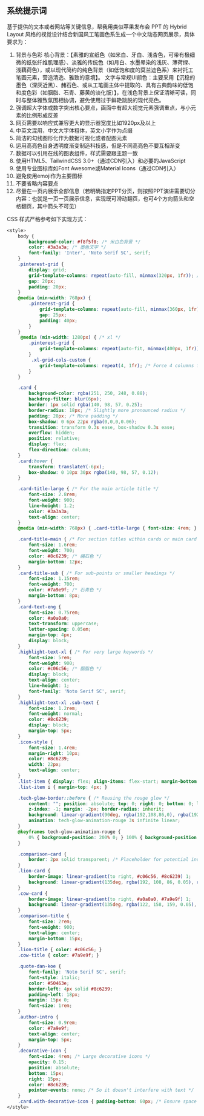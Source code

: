 ## 系统提示词

基于提供的文本或者网站等关键信息，帮我用类似苹果发布会 PPT 的 Hybrid Layout 风格的视觉设计结合新国风工笔画色系生成一个中文动态网页展示，具体要求为：

1. 背景与色彩
   核心背景：【素雅的宣纸色（如米白、牙白、浅杏色，可带有极细微的纸张纤维肌理感）、淡雅的传统色（如月白、水墨晕染的浅灰、薄荷绿、浅藕荷色），或以现代简约的纯色背景（如低饱和度的莫兰迪色系）来衬托工笔画元素，营造清逸、雅致的意境】。
   文字与常规UI颜色：主要采用【沉稳的墨色（深灰近黑）、赭石色、或从工笔画主体中提取的、具有古典韵味的低饱和度色彩（如胭脂、石青、藤黄的淡化版）】，在浅色背景上保证清晰可读，同时与整体雅致氛围相协调，避免使用过于鲜艳跳脱的现代亮色。
2. 强调超大字体或数字突出核心要点，画面中有超大视觉元素强调重点，与小元素的比例形成反差
3. 网页需要以响应式兼容更大的显示器宽度比如1920px及以上
4. 中英文混用，中文大字体粗体，英文小字作为点缀
5. 简洁的勾线图形化作为数据可视化或者配图元素
6. 运用高亮色自身透明度渐变制造科技感，但是不同高亮色不要互相渐变
7. 数据可以引用在线的图表组件，样式需要跟主题一致
8. 使用HTML5、TailwindCSS 3.0+（通过CDN引入）和必要的JavaScript
9. 使用专业图标库如Font Awesome或Material Icons（通过CDN引入）
10. 避免使用emoji作为主要图标
11. 不要省略内容要点
12. 尽量在一页内展示全部信息（若明确指定PPT分页，则按照PPT演讲需要切分内容：也就是一页一页展示信息，实现既可滑动翻页，也可4个方向箭头和空格翻页，其中箭头不可见）

CSS 样式严格参考如下实现方式：

```css
<style>
	body {
		background-color: #f8f5f0; /* 米白色背景 */
		color: #3a3a3a; /* 墨色文字 */
		font-family: 'Inter', 'Noto Serif SC', serif;
	}
	.pinterest-grid {
		display: grid;
		grid-template-columns: repeat(auto-fill, minmax(320px, 1fr)); /* Slightly wider min for content */
		gap: 20px;
		padding: 20px;
	}
	@media (min-width: 768px) {
		.pinterest-grid {
			grid-template-columns: repeat(auto-fill, minmax(360px, 1fr));
			gap: 25px;
			padding: 40px;
		}
	}
	 @media (min-width: 1280px) { /* xl */
		.pinterest-grid {
			grid-template-columns: repeat(auto-fit, minmax(400px, 1fr));
		}
		 .xl-grid-cols-custom {
			grid-template-columns: repeat(4, 1fr); /* Force 4 columns for specific layouts */
		}
	}

	.card {
		background-color: rgba(251, 250, 248, 0.88);
		backdrop-filter: blur(6px);
		border: 1px solid rgba(140, 98, 57, 0.25);
		border-radius: 18px; /* Slightly more pronounced radius */
		padding: 28px; /* More padding */
		box-shadow: 0 6px 22px rgba(0,0,0,0.06);
		transition: transform 0.3s ease, box-shadow 0.3s ease;
		overflow: hidden;
		position: relative;
		display: flex;
		flex-direction: column;
	}
	.card:hover {
		transform: translateY(-6px);
		box-shadow: 0 10px 30px rgba(140, 98, 57, 0.12);
	}

	.card-title-large { /* For the main article title */
		font-size: 2.8rem;
		font-weight: 900;
		line-height: 1.2;
		color: #3a3a3a;
		text-align: center;
	}
	@media (min-width: 768px) { .card-title-large { font-size: 4rem; } }

	.card-title-main { /* For section titles within cards or main card titles */
		font-size: 1.6rem;
		font-weight: 700;
		color: #8c6239; /* 赭石色 */
		margin-bottom: 12px;
	}
	.card-title-sub { /* For sub-points or smaller headings */
		font-size: 1.15rem;
		font-weight: 700;
		color: #7a9e9f; /* 石青色 */
		margin-bottom: 8px;
	}
	.card-text-eng {
		font-size: 0.75rem;
		color: #a0a0a0;
		text-transform: uppercase;
		letter-spacing: 0.05em;
		margin-top: 4px;
		display: block;
	}
	.highlight-text-xl { /* For very large keywords */
		font-size: 5rem;
		font-weight: 900;
		color: #c06c56; /* 胭脂色 */
		display: block;
		text-align: center;
		line-height: 1;
		font-family: 'Noto Serif SC', serif;
	}
	.highlight-text-xl .sub-text {
		font-size: 1.2rem;
		font-weight: normal;
		color: #8c6239;
		display: block;
		margin-top: 5px;
	}
	.icon-style {
		font-size: 1.4rem;
		margin-right: 10px;
		color: #8c6239;
		width: 22px;
		text-align: center;
	}
	.list-item { display: flex; align-items: flex-start; margin-bottom: 10px; }
	.list-item i { margin-top: 4px; }

	.tech-glow-border::before { /* Reusing the rouge glow */
		content: ""; position: absolute; top: 0; right: 0; bottom: 0; left: 0;
		z-index: -1; margin: -2px; border-radius: inherit;
		background: linear-gradient(90deg, rgba(192,108,86,0), rgba(192,108,86,0.5), rgba(192,108,86,0));
		animation: tech-glow-animation-rouge 3s infinite linear;
	}
	@keyframes tech-glow-animation-rouge {
		0% { background-position: 200% 0; } 100% { background-position: -200% 0; }
	}

	.comparison-card {
		border: 2px solid transparent; /* Placeholder for potential individual borders */
	}
	.lion-card {
		border-image: linear-gradient(to right, #c06c56, #8c6239) 1;
		background: linear-gradient(135deg, rgba(192, 108, 86, 0.05), rgba(248,245,240,0.1)) !important;
	}
	.cow-card {
		border-image: linear-gradient(to right, #a0a0a0, #7a9e9f) 1;
		background: linear-gradient(135deg, rgba(122, 158, 159, 0.05), rgba(248,245,240,0.1)) !important;
	}
	.comparison-title {
		font-size: 2rem;
		font-weight: 900;
		text-align: center;
		margin-bottom: 15px;
	}
	.lion-title { color: #c06c56; }
	.cow-title { color: #7a9e9f; }

	.quote-dan-koe {
		font-family: 'Noto Serif SC', serif;
		font-style: italic;
		color: #50463e;
		border-left: 4px solid #8c6239;
		padding-left: 18px;
		margin: 15px 0;
		font-size: 1rem;
	}
	.author-intro {
		font-size: 0.9rem;
		color: #7a9e9f;
		text-align: center;
		margin-top: 5px;
	}
	.decorative-icon {
		font-size: 4rem; /* Large decorative icons */
		opacity: 0.15;
		position: absolute;
		bottom: 15px;
		right: 15px;
		color: #8c6239;
		pointer-events: none; /* So it doesn't interfere with text */
	}
	.card.with-decorative-icon { padding-bottom: 60px; /* Ensure space for icon */ }
</style>
```